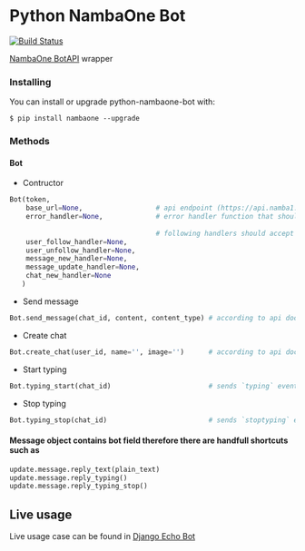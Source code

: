 # Python NambaOne Bot

[![Build Status](https://travis-ci.org/erjanmx/python-nambaone-bot.svg?branch=master)](https://travis-ci.org/erjanmx/python-nambaone-bot)

[NambaOne BotAPI](https://namba1.co/bot_creation) wrapper

### Installing

You can install or upgrade python-nambaone-bot with:

```$ pip install nambaone --upgrade```

### Methods

#### Bot

- Contructor
```python
Bot(token,
    base_url=None,                  # api endpoint (https://api.namba1.co by default)
    error_handler=None,             # error handler function that should accept Update and Error objects
    
                                    # following handlers should accept Bot and Update objects
    user_follow_handler=None,        
    user_unfollow_handler=None,     
    message_new_handler=None,
    message_update_handler=None,
    chat_new_handler=None
   )
```
- Send message
```python
Bot.send_message(chat_id, content, content_type) # according to api docs, returns Message object
```
- Create chat
```python
Bot.create_chat(user_id, name='', image='')      # according to api docs, returns Chat object
```
- Start typing
```python
Bot.typing_start(chat_id)                        # sends `typing` event to chat
```
- Stop typing
```python
Bot.typing_stop(chat_id)                         # sends `stoptyping` event to chat
```

#### Message object contains bot field therefore there are handfull shortcuts such as
```python
update.message.reply_text(plain_text)
update.message.reply_typing()
update.message.reply_typing_stop()
```

## Live usage

Live usage case can be found in [Django Echo Bot](https://github.com/erjanmx/django-namba-one-bot)
